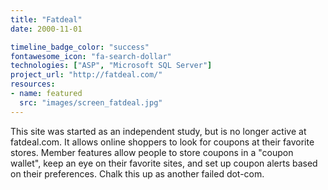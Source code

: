```yaml
---
title: "Fatdeal"
date: 2000-11-01

timeline_badge_color: "success"
fontawesome_icon: "fa-search-dollar"
technologies: ["ASP", "Microsoft SQL Server"]
project_url: "http://fatdeal.com/"
resources:
- name: featured
  src: "images/screen_fatdeal.jpg"
---
```


This site was started as an independent study, but is no longer active at fatdeal.com. It allows online shoppers to
look for coupons at their favorite stores. Member features allow people to store coupons in a "coupon wallet",
keep an eye on their favorite sites, and set up coupon alerts based on their preferences. Chalk this up as
another failed dot-com.
